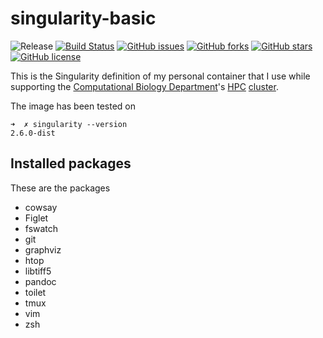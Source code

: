 # singularity-basic
![Release](https://img.shields.io/badge/release-prealpha-red.svg)
[![Build Status](https://travis-ci.org/icaoberg/singularity-basic.svg?branch=master)](https://travis-ci.org/icaoberg/singularity-basic)
[![GitHub issues](https://img.shields.io/github/issues/icaoberg/singularity-basic.svg)](https://github.com/icaoberg/singularity-basic/issues)
[![GitHub forks](https://img.shields.io/github/forks/icaoberg/singularity-basic.svg)](https://github.com/icaoberg/singularity-basic/network)
[![GitHub stars](https://img.shields.io/github/stars/icaoberg/singularity-basic.svg)](https://github.com/icaoberg/singularity-basic/stargazers)
[![GitHub license](https://img.shields.io/badge/license-GPLv3-blue.svg)](https://www.gnu.org/licenses/quick-guide-gplv3.en.html)

This is the Singularity definition of my personal container that I use while supporting the [Computational Biology Department](http://www.cbd.cmu.edu)'s [HPC](https://en.wikipedia.org/wiki/Supercomputer) [cluster](https://en.wikipedia.org/wiki/Computer_cluster).

The image has been tested on

```
➜  ✗ singularity --version
2.6.0-dist
```

## Installed packages
These are the packages

* cowsay
* Figlet
* fswatch
* git
* graphviz
* htop
* libtiff5
* pandoc
* toilet
* tmux
* vim
* zsh
